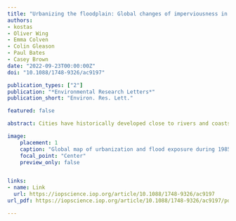 ```yaml
---
title: "Urbanizing the floodplain: Global changes of imperviousness in flood-prone areas"
authors:
- kostas
- Oliver Wing
- Emma Colven
- Colin Gleason
- Paul Bates
- Casey Brown
date: "2022-09-23T00:00:00Z"
doi: "10.1088/1748-9326/ac9197"

publication_types: ["2"]
publication: "*Environmental Research Letters*"
publication_short: "Environ. Res. Lett."

featured: false

abstract: Cities have historically developed close to rivers and coasts, increasing human exposure to flooding. That exposure is exacerbated by changes in climate and population, and by urban encroachment on floodplains. Although the mechanisms of how urbanization affects flooding are relatively well understood, there have been limited efforts to assess the magnitude of floodplain encroachment globally and how it has changed in both space and time. Highly resolved global datasets of both flood risk and changes in urban area from 1985-2015 are now available, enabling the reconstruction of the history of floodplain encroachment at high spatial resolutions. Here we show that the urbanized area in floodplains that have an average probability of flooding of 1/100 years, has almost doubled since 1985. Further, the rate of urban expansion into these floodplains increased by a factor of 1.5 after the year 2000. We also find that urbanization rates were highest in the most hazardous areas of floodplains, with population growth in these urban floodplains suggesting an accompanying increase in population density. These results reveal the scope, trajectory and extent of global floodplain encroachment. With tangible implications for flood risk management, these data can be directly used with integrated models to assess adaptation pathways for urban flooding.

image:
    placement: 1
    caption: "Global map of urbanization and flood exposure during 1985-2015."
    focal_point: "Center"
    preview_only: false


links:
- name: Link
  url: https://iopscience.iop.org/article/10.1088/1748-9326/ac9197
url_pdf: https://iopscience.iop.org/article/10.1088/1748-9326/ac9197/pdf

---
```

